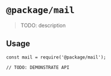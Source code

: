 # `@package/mail`

> TODO: description

## Usage

```
const mail = require('@package/mail');

// TODO: DEMONSTRATE API
```
